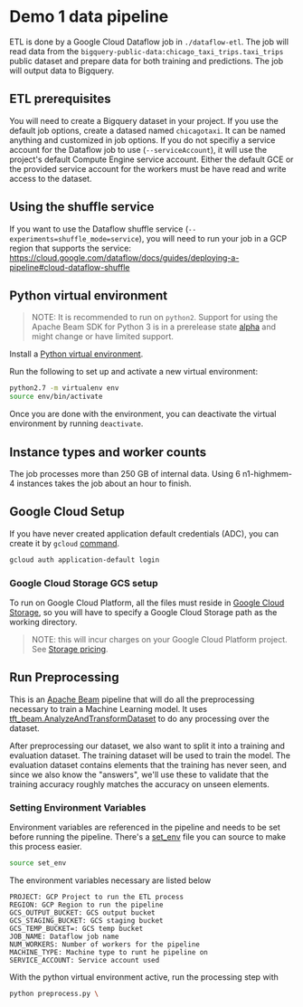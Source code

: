 # Demo 1 data pipeline

ETL is done by a Google Cloud Dataflow job in `./dataflow-etl`. The job will read data from the `bigquery-public-data:chicago_taxi_trips.taxi_trips` public dataset and prepare data for both training and predictions. The job will output data to Bigquery. 

## ETL prerequisites

You will need to create a Bigquery dataset in your project. If you use the default job options, create a datased named `chicagotaxi`. It can be named anything and customized in job options. If you do not specifiy a service account for the Dataflow job to use (`--serviceAccount`), it will use the project's default Compute Engine service account. Either the default GCE or the provided service account for the workers must be have read and write access to the dataset.

## Using the shuffle service

If you want to use the Dataflow shuffle service (`--experiments=shuffle_mode=service`), you will need to run your job in a GCP region that supports the service: https://cloud.google.com/dataflow/docs/guides/deploying-a-pipeline#cloud-dataflow-shuffle


## Python virtual environment

> NOTE: It is recommended to run on `python2`.
> Support for using the Apache Beam SDK for Python 3 is in a prerelease state [alpha](https://cloud.google.com/products/?hl=EN#product-launch-stages) and might change or have limited support.

Install a [Python virtual environment](https://packaging.python.org/guides/installing-using-pip-and-virtual-environments).

Run the following to set up and activate a new virtual environment:
```bash
python2.7 -m virtualenv env
source env/bin/activate
```

Once you are done with the environment, you can deactivate the virtual environment by running `deactivate`.


## Instance types and worker counts

The job processes more than 250 GB of internal data. Using 6 n1-highmem-4 instances takes the job about an hour to finish.

## Google Cloud Setup 
If you have never created application default credentials (ADC), you can create it by `gcloud` [command](https://cloud.google.com/sdk/gcloud/reference/projects/list). 

```bash
gcloud auth application-default login
```
### Google Cloud Storage GCS setup
To run on Google Cloud Platform, all the files must reside in [Google Cloud Storage](https://cloud.google.com/storage/docs/creating-buckets), so you will have to specify a Google Cloud Storage path as the working directory.

> NOTE: this will incur charges on your Google Cloud Platform project. See [Storage pricing](https://cloud.google.com/storage/pricing).

## Run Preprocessing
This is an [Apache Beam](https://beam.apache.org/) pipeline that will do all the preprocessing necessary to train a Machine Learning model.
It uses [tft_beam.AnalyzeAndTransformDataset](https://github.com/tensorflow/transform/blob/master/docs/api_docs/python/tft_beam/AnalyzeAndTransformDataset.md) to do any processing over the dataset.

After preprocessing our dataset, we also want to split it into a training and evaluation dataset.
The training dataset will be used to train the model.
The evaluation dataset contains elements that the training has never seen, and since we also know the "answers", we'll use these to validate that the training accuracy roughly matches the accuracy on unseen elements.

### Setting Environment Variables
Environment variables are referenced in the pipeline and needs to be set before running the pipeline. There's a [set_env](set_env) file you can source to make this process easier. 

```bash
source set_env
```
The environment variables necessary are listed below
```
PROJECT: GCP Project to run the ETL process 
REGION: GCP Region to run the pipeline
GCS_OUTPUT_BUCKET: GCS output bucket
GCS_STAGING_BUCKET: GCS staging bucket
GCS_TEMP_BUCKET=: GCS temp bucket
JOB_NAME: Dataflow job name
NUM_WORKERS: Number of workers for the pipeline
MACHINE_TYPE: Machine type to runt he pipeline on
SERVICE_ACCOUNT: Service account used
```

With the python virtual environment active, run the processing step with 
```bash
python preprocess.py \
  ```
